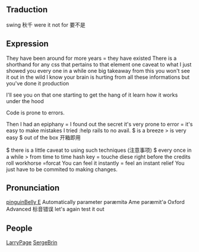 ## Traduction
swing 秋千
were it not for 要不是

## Expression
They have been around for more years = they have existed
There is a shorthand for 
any css that pertains to that element
one caveat to what I just showed you
every one in a while 
one big takeaway from this
you won't see it out in the wild
I know your brain is hurting from all these informations but you've done it
production

I'll see you on that one 
starting to get the hang of it 
learn how it works under the hood

Code is prone to errors.

Then I had an epiphany = I found out the secret
it's very prone to error = it's easy to make mistakes
I tried :help rails to no avail.
$ is a breeze > is very easy
$ out of the box   开箱即用

$ there is a little caveat to using such techniques (注意事项)
$ every once in a while > from time to time
hash key = touche diese
right before the credits roll
workhorse =forcat
You can feel it instantly = feel an instant relief
You just have to be commited to making changes.
## Pronunciation
[pinguinBelly E](https://learn.freecodecamp.org/responsive-web-design/basic-css/change-a-variable-for-a-specific-area)
Automatically
parameter pəræmitə    Ame pəræmit'ə  Oxford Advanced 标音错误
let's again test it out

## People
[LarryPage](https://en.wikipedia.org/wiki/Larry_Page)
[SergeBrin](https://en.wikipedia.org/wiki/Sergey_Brin)

